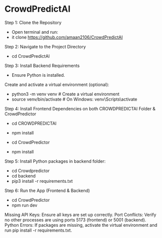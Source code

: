 # CrowdPredictAI

Step 1: Clone the Repository

  - Open terminal and run:
  - it clone https://github.com/amaan2106/CrowdPredictAI

Step 2: Navigate to the Project Directory

  - cd CrowdPredictAI

Step 3: Install Backend Requirements

  - Ensure Python is installed.

Create and activate a virtual environment (optional):

  - python3 -m venv venv # Create a virtual environment
  - source venv/bin/activate # On Windows: venv\Scripts\activate

Step 4: Install Frontend Dependencies on both CROWDPREDICTAI Folder & CrowdPredictor

  - cd CROWDPREDICTAI
  - npm install

  - cd CrowdPredictor
  - npm install

Step 5: Install Python packages in backend folder:

  - cd Crowdpredictor
  - cd backend
  - pip3 install -r requirements.txt

Step 6: Run the App (Frontend & Backend)

  - cd CrowdPredictor
  - npm run dev


Missing API Keys: Ensure all keys are set up correctly.
Port Conflicts: Verify no other processes are using ports 5173 (frontend) or 5001 (backend).
Python Errors: If packages are missing, activate the virtual environment and run pip install -r requirements.txt.
